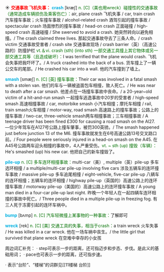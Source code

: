 ☀ <font color="red">**交通事故 飞机失事：**</font>
<font color="sky blue">**crash**</font> [kræʃ] 
<font color="rgb(227, 108, 9)">n. [C]（美也用wreck）碰撞性的交通事故（通常造成车辆损伤及乘客伤亡）：</font>air, plane crash 飞机失事 / car, train crash 汽车撞车事故；火车撞车事故 / alcohol-related crash 酒驾引起的撞车事故 / spectacular crash 场面惨烈的撞车事故 / head-on crash 正面碰撞 / high-speed crash 高速碰撞 / She swerved to avoid a crash. 她突然转向以避免相撞。/ The crash claimed three lives. 那起交通事故夺去了三条人命。/ crash victim 交通事故受害者 / crash site 交通事故现场 / crash barrier（英）（高速公路的）防撞护栏 <font color="rgb(227, 108, 9)">vt.＆vi. crash (sth) (into sth) 一部交通工具撞上其它物体或另一部交通工具等（且造成破坏）：</font>I was terrified that the plane would crash. 飞机会失事把我吓坏了。/ A truck crashed into the back of a bus. 货车撞上了一辆公交车的尾部。/ He crashed his car into a wall. 他的汽车撞到了墙上。
           
<font color="sky blue">**smash**</font> [smæʃ]
<font color="rgb(227, 108, 9)">n. [C] [英] 撞车事故：</font>Their car was involved in a fatal smash with a stolen van. 他们的车与一辆被盗面包车相撞，致人死亡。/ He was near to death after a car smash. 他差点在一场撞车事故中丧命。/ a 20-year~old victim of a hit-and-run smash 一起撞车逃逸事故中20岁的受害者 / high-speed smash 高速相撞事故 / car, motorbike smash 小汽车相撞；摩托车相撞 / rail, train smash火车相撞 / motor-way, road smash 高速路上的撞车事故；公路上的撞车事故 / two-car, three-vehicle smash两车相撞事故；三车相撞事故 / A teenage driver has been fined £300 for causing a road smash on the Al27. —位少年驾车在A127号公路上撞车肇事，被罚300英镑。/ The smash happened just before junction 13 of the M6. 撞车事故就发生在6号高速公路13号交叉路口前。/ Four people were seriously injured in a head-on smash on the A45. 在A45号公路两车迎头相撞的事故中，4人严重受伤。<font color="rgb(227, 108, 9)">vt. ~ sth (up) 撞毁（车辆）：</font>He's smashed (up) his new car. 他把自己的新车撞毁了。
                      
<font color="sky blue">**pile-up**</font>
<font color="rgb(227, 108, 9)">n. [C] 多车连环相撞事故：</font>multi-car（美）, multiple（英）pile-up 多车选环相撞 / a multiple/multi-car pile-up involving five cars 涉及五辆车的连环撞车事故 / massive pile-up 多车追尾相撞 / eight-vehicle, five-car pile-up 八辆车的连环相撞；五辆车的连环相撞 / highway pile-up（英国的）高速公路上的连环撞车事故 / motorway pile-up（美国的）高速公路上的连环撞车事故 / A young man died in a four-car pile-up last night. 昨晚一个年轻人在一起四辆车连环相撞的事故中死亡。/ Three people died in a multiple pile-up in freezing fog. 有三人死于冻雾引起的连环车祸中。
           
<font color="sky blue">**bump**</font> [bʌmp]
 <font color="rgb(227, 108, 9)">n. [C] 汽车轻微撞上某事物的一种事故：</font>了解即可
 
<font color="sky blue">**wreck**</font> [rek]
<font color="rgb(227, 108, 9)">n. [C] [美] 交通工具的失事，相当于crash：</font>a train wreck 火车失事 / He was killed in a car wreck. 他在一场车祸中丧生。/ the little girl that survived that plane wreck 在空难中幸存的小女孩

周边词汇补充：
· step可表示一步的距离，还可指迈步和步态、步伐。是此义的基础用词；
· pace也可表示一步的距离，还可指步速。

· 表示“台阶”、“楼梯”的词群见[[11楼梯 台阶]]

